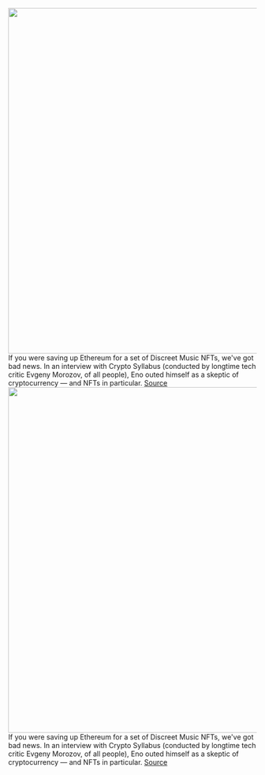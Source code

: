 <img src='https://cdn.vox-cdn.com/thumbor/lAVQVmmaFUaeyLbyxT_7UOmHZtc=/0x0:1400x934/1200x800/filters:focal(610x317:834x541)/cdn.vox-cdn.com/uploads/chorus_image/image/70297917/shamil_tanna_2.0.0.jpg' width='700px' /><br/>
If you were saving up Ethereum for a set of Discreet Music NFTs, we've got bad news. In an interview with Crypto Syllabus (conducted by longtime tech critic Evgeny Morozov, of all people), Eno outed himself as a skeptic of cryptocurrency — and NFTs in particular.
<a href='https://www.theverge.com/2021/12/20/22846654/brian-eno-nft-crypto-skeptical-morozov-suckers'> Source <a/><img src='https://cdn.vox-cdn.com/thumbor/lAVQVmmaFUaeyLbyxT_7UOmHZtc=/0x0:1400x934/1200x800/filters:focal(610x317:834x541)/cdn.vox-cdn.com/uploads/chorus_image/image/70297917/shamil_tanna_2.0.0.jpg' width='700px' /><br/>
If you were saving up Ethereum for a set of Discreet Music NFTs, we've got bad news. In an interview with Crypto Syllabus (conducted by longtime tech critic Evgeny Morozov, of all people), Eno outed himself as a skeptic of cryptocurrency — and NFTs in particular.
<a href='https://www.theverge.com/2021/12/20/22846654/brian-eno-nft-crypto-skeptical-morozov-suckers'> Source <a/>